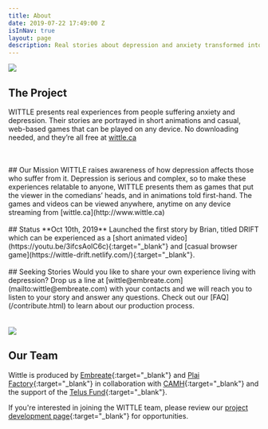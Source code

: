 ```yaml
---
title: About
date: 2019-07-22 17:49:00 Z
isInNav: true
layout: page
description: Real stories about depression and anxiety transformed into animated games
---
```


<img src="{{site.baseurl}}/uploads/Drift-Promo-800x800.png">


## The Project
WITTLE presents real experiences from people suffering anxiety and depression. Their stories are portrayed in short animations and casual, web-based games that can be played on any device. No downloading needed, and they’re all free at [wittle.ca](http://www.wittle.ca)

<br>
<br>
## Our Mission
WITTLE raises awareness of how depression affects those who suffer from it. Depression is serious and complex, so to make these experiences relatable to anyone, WITTLE presents them as games that put the viewer in the comedians’ heads, and in animations told first-hand. The games and videos can be viewed anywhere, anytime on any device streaming from [wittle.ca](http://www.wittle.ca)
<br>
<br>
## Status
**Oct 10th, 2019** Launched the first story by Brian, titled DRIFT which can be experienced as a [short animated video](https://youtu.be/3ifcsAolC6c){:target="_blank"} and [casual browser game](https://wittle-drift.netlify.com/){:target="_blank"}. 
<br>
<br>
## Seeking Stories
Would you like to share your own experience living with depression? Drop us a line at [wittle@embreate.com](mailto:wittle@embreate.com) with your contacts and we will reach you to listen to your story and answer any questions. Check out our [FAQ](/contribute.html) to learn about our production process. 
<br>
<br>
<br>
<img class="img-fluid" src="{{site.baseurl}}/uploads/Wittle-Team-800w.jpg">

## Our Team
Wittle is produced by [Embreate](https://embreate.com/){:target="_blank"} and [Plai Factory](https://www.plaifactory.com/){:target="_blank"} in collaboration with [CAMH](https://www.camh.ca/){:target="_blank"} and the support of the [Telus Fund](https://telusfund.ca/){:target="_blank"}. 

If you're interested in joining the WITTLE team, please review our [project development page](http://makerboost.embreate.com/projects/wittle.html){:target="_blank"} for opportunities.  
<br>
<br>

<!--
## Supporters
<p>The Wittle project is made possible with the generous support of:</p>
<div class="row justify-content-center text-center">
  <div class="col-9">
    <img class="img-fluid" src="{{site.baseurl}}/uploads/Maker-Boost-Logo-TM-Dark-538w.png"> 
    <p class="text-muted">Supporting Creators from Concept to Completion</p>
    <p>The Maker Boost project development community is providing invalubale fundraising and production support for Wittle. Learn more about their programs <a href="http://makerboost.embreate.com/">on their website</a>.</p>
  </div>
</div>
-->